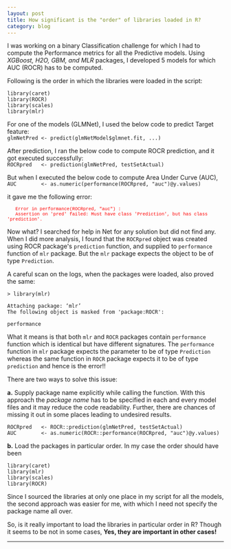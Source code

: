 ```yaml
---
layout: post
title: How significant is the "order" of libraries loaded in R?
category: blog
---
```



I was working on a binary Classification challenge for which I had to compute the Performance metrics for all the Predictive models. Using _XGBoost, H2O, GBM, and MLR_ packages, I developed 5 models for which AUC (ROCR) has to be computed.

Following is the order in which the libraries were loaded in the script: <br>

    library(caret)
    library(ROCR)
    library(scales) 
    library(mlr) 

For one of the models (GLMNet), I used the below code to predict Target feature:<br>
`glmNetPred <- predict(glmNetModel$glmnet.fit, ...)`

After prediction, I ran the below code to compute ROCR prediction, and it got executed successfully:<br>
`ROCRpred   <- prediction(glmNetPred, testSetActual)`

But when I executed the below code to compute Area Under Curve (AUC),<br>
`AUC        <- as.numeric(performance(ROCRpred, "auc")@y.values)`

it gave me the following error:<br>

<span style="color:red; font-family:Courier; font-size:0.75em;">
&nbsp;&nbsp;&nbsp;Error in performance(ROCRpred, "auc") :<br>
&nbsp;&nbsp;&nbsp;Assertion on 'pred' failed: Must have class 'Prediction', but has class 'prediction'.
</span> 
  
Now what? I searched for help in Net for any solution but did not find any. When I did more analysis, I found that the `ROCRpred` object was created using ROCR package's `prediction` function, and supplied to `performance` function of `mlr` package. But the `mlr` package expects the object to be of type `Prediction`.

A careful scan on the logs, when the packages were loaded, also proved the same:
  
    > library(mlr)
	
    Attaching package: ‘mlr’
    The following object is masked from 'package:ROCR':

    performance
	
What it means is that both `mlr` and `ROCR` packages contain `performance` function which is identical but have different signatures. The `performance` function in `mlr` package expects the parameter to be of type `Prediction` whereas the same function in `ROCR` package expects it to be of type `prediction` and hence is the error!!

There are two ways to solve this issue:

__a.__ Supply package name explicitly while calling the function. With this approach the _package name_ has to be specified in each and every model files and it may reduce the code readability. Further, there are chances of missing it out in some places leading to undesired results.

    ROCRpred   <- ROCR::prediction(glmNetPred, testSetActual)
    AUC        <- as.numeric(ROCR::performance(ROCRpred, "auc")@y.values)

__b.__ Load the packages in particular order. In my case the order should have been


    library(caret)
    library(mlr)
    library(scales) 
    library(ROCR) 


Since I sourced the libraries at only one place in my script for all the models, the second approach was easier for me, with which I need not specify the package name all over.


So, is it really important to load the libraries in particular order in R? Though it seems to be not in some cases, **Yes, they are important in other cases!**

---